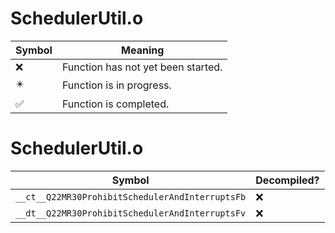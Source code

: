 # SchedulerUtil.o
| Symbol | Meaning 
| ------------- | ------------- 
| :x: | Function has not yet been started. 
| :eight_pointed_black_star: | Function is in progress. 
| :white_check_mark: | Function is completed. 


# SchedulerUtil.o
| Symbol | Decompiled? |
| ------------- | ------------- |
| `__ct__Q22MR30ProhibitSchedulerAndInterruptsFb` | :x: |
| `__dt__Q22MR30ProhibitSchedulerAndInterruptsFv` | :x: |
